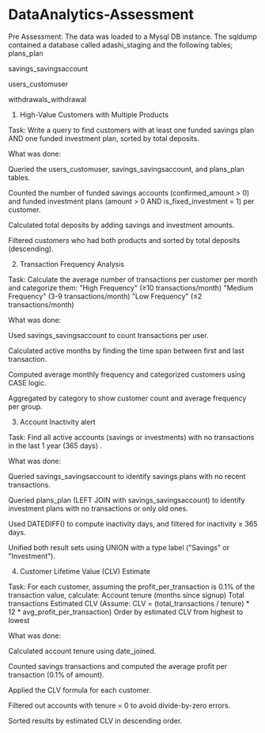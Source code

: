 # DataAnalytics-Assessment

Pre Assessment: The data was loaded to a Mysql DB instance. The sqldump contained a database called adashi_staging and the following tables;
plans_plan

savings_savingsaccount

users_customuser

withdrawals_withdrawal



1. High-Value Customers with Multiple Products

Task: Write a query to find customers with at least one funded savings plan AND one funded investment plan, sorted by total deposits.


What was done:

Queried the users_customuser, savings_savingsaccount, and plans_plan tables.

Counted the number of funded savings accounts (confirmed_amount > 0) and funded investment plans (amount > 0 AND is_fixed_investment = 1) per customer.

Calculated total deposits by adding savings and investment amounts.

Filtered customers who had both products and sorted by total deposits (descending).

2. Transaction Frequency Analysis

Task: Calculate the average number of transactions per customer per month and categorize them:
"High Frequency" (≥10 transactions/month)
"Medium Frequency" (3-9 transactions/month)
"Low Frequency" (≤2 transactions/month)


What was done:

Used savings_savingsaccount to count transactions per user.

Calculated active months by finding the time span between first and last transaction.

Computed average monthly frequency and categorized customers using CASE logic.

Aggregated by category to show customer count and average frequency per group.


3. Account Inactivity alert

Task: Find all active accounts (savings or investments) with no transactions in the last 1 year (365 days) .

What was done:

Queried savings_savingsaccount to identify savings plans with no recent transactions.

Queried plans_plan (LEFT JOIN with savings_savingsaccount) to identify investment plans with no transactions or only old ones.

Used DATEDIFF() to compute inactivity days, and filtered for inactivity ≥ 365 days.

Unified both result sets using UNION with a type label ("Savings" or "Investment").

4. Customer Lifetime Value (CLV) Estimate

Task: For each customer, assuming the profit_per_transaction is 0.1% of the transaction value, calculate:
      Account tenure (months since signup)
      Total transactions
      Estimated CLV (Assume: CLV = (total_transactions / tenure) * 12 * avg_profit_per_transaction)
      Order by estimated CLV from highest to lowest


What was done:

Calculated account tenure using date_joined.

Counted savings transactions and computed the average profit per transaction (0.1% of amount).

Applied the CLV formula for each customer.

Filtered out accounts with tenure = 0 to avoid divide-by-zero errors.

Sorted results by estimated CLV in descending order.


